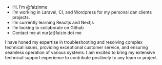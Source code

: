 - Hi, I’m @faizinme
- I’m working in Laravel, CI, and Wordpress for my personal dan clients projects.
- I’m currently learning Reactjs and Nextjs
- I’m looking to collaborate on Github
- Contact me at nur(at)faizin dot me

I have honed my expertise in troubleshooting and resolving complex technical issues, providing exceptional customer service, and ensuring seamless operation of various systems. I am excited to bring my extensive technical support experience to contribute positively to any team or project.


<!---
faizinme/faizinme is a ✨ special ✨ repository because its `README.md` (this file) appears on your GitHub profile.
You can click the Preview link to take a look at your changes.
--->
